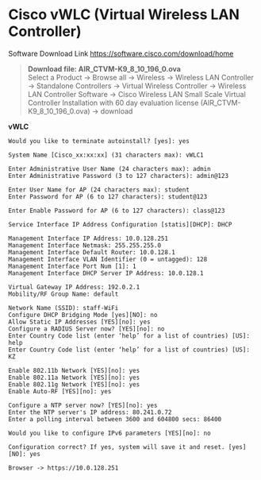 # Cisco vWLC (Virtual Wireless LAN Controller)

Software Download Link
https://software.cisco.com/download/home

> **Download file: AIR_CTVM-K9_8_10_196_0.ova**  
> Select a Product -> Browse all -> Wireless -> Wireless LAN Controller -> Standalone Controllers -> Virtual Wireless Controller -> Wireless LAN Controller Software -> Cisco Wireless LAN Small Scale Virtual Controller Installation with 60 day evaluation license (AIR_CTVM-K9_8_10_196_0.ova) -> download

**vWLC**
```shell
Would you like to terminate autoinstall? [yes]: yes

System Name [Cisco_xx:xx:xx] (31 characters max): vWLC1

Enter Administrative User Name (24 characters max): admin
Enter Administrative Password (3 to 127 characters): admin@123

Enter User Name for AP (24 characters max): student
Enter Password for AP (6 to 127 characters): student@123

Enter Enable Password for AP (6 to 127 characters): class@123

Service Interface IP Address Configuration [statis][DHCP]: DHCP

Management Interface IP Address: 10.0.128.251
Management Interface Netmask: 255.255.255.0
Management Interface Default Router: 10.0.128.1
Management Interface VLAN Identifier (0 = untagged): 128
Management Interface Port Num [1]: 1
Management Interface DHCP Server IP Address: 10.0.128.1

Virtual Gateway IP Address: 192.0.2.1
Mobility/RF Group Name: default

Network Name (SSID): staff-WiFi
Configure DHCP Bridging Mode [yes][NO]: no
Allow Static IP Addresses [YES][no]: yes
Configure a RADIUS Server now? [YES][no]: no
Enter Country Code list (enter ‘help’ for a list of countries) [US]: help
Enter Country Code list (enter ‘help’ for a list of countries) [US]: KZ

Enable 802.11b Network [YES][no]: yes
Enable 802.11a Network [YES][no]: yes
Enable 802.11g Network [YES][no]: yes
Enable Auto-RF [YES][no]: yes

Configure a NTP server now? [YES][no]: yes
Enter the NTP server's IP address: 80.241.0.72
Enter a polling interval between 3600 and 604800 secs: 86400

Would you like to configure IPv6 parameters [YES][no]: no

Configuration correct? If yes, system will save it and reset. [yes][NO]: yes

Browser -> httрs://10.0.128.251

```

